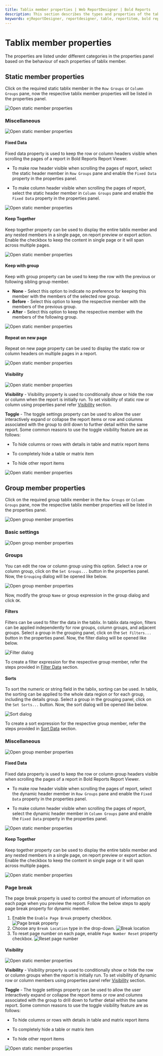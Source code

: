 ```yaml
---
title: Tablix member properties | Web ReportDesigner | Bold Reports
description: This section describes the types and properties of the tablix member along with its purpose in the Bold Report Designer.
keywords: ejReportDesigner, reportdesigner, table, reportitem, bold reports, documentation, help, ej, user guide, demo, samples, bold reports, bold reporting, grouping pane
---
```


# Tablix member properties

The properties are listed under different categories in the properties panel based on the behaviour of each properties of tablix member.

## Static member properties

Click on the required static tablix member in the `Row Groups` or `Column Groups` pane, now the respective tablix member properties will be listed in the properties panel.

![Open static member properties](/static/assets/on-premise/images/report-designer/report-items/tablix/open-static-member-properties.png)

### Miscellaneous

![Open static member properties](/static/assets/on-premise/images/report-designer/report-items/tablix/static-member-miscellaneous.png)

#### Fixed Data

Fixed data property is used to keep the row or column headers visible when scrolling the pages of a report in Bold Reports Report Viewer.

* To make row header visible when scrolling the pages of report, select the static header member in `Row Groups` pane and enable the `Fixed Data` property in the properties panel.

* To make column header visible when scrolling the pages of report, select the static header member in `Column Groups` pane and enable the `Fixed Data` property in the properties panel.

![Open static member properties](/static/assets/on-premise/images/report-designer/report-items/tablix/enable-fixed-data.png)

#### Keep Together

Keep together property can be used to display the entire tablix member and any nested members in a single page, on report preview or export action. Enable the checkbox to keep the content in single page or it will span across multiple pages.

![Open static member properties](/static/assets/on-premise/images/report-designer/report-items/tablix/enable-keep-together.png)

#### Keep with group

Keep with group property can be used to keep the row with the previous or following sibling group member.

* **None** - Select this option to indicate no preference for keeping this member with the members of the selected row group.
* **Before** -  Select this option to keep the respective member with the members of the previous group.
* **After** - Select this option to keep the respective member with the members of the following group.

![Open static member properties](/static/assets/on-premise/images/report-designer/report-items/tablix/keep-with-group-property.png)

#### Repeat on new page

Repeat on new page property can be used to display the static row or column headers on multiple pages in a report.

![Open static member properties](/static/assets/on-premise/images/report-designer/report-items/tablix/repeat-on-new-page.png)

#### Visibility

![Open static member properties](/static/assets/on-premise/images/report-designer/report-items/tablix/visibility-property.png)

**Visibility** - Visibility property is used to conditionally show or hide the row or column when the report is initially run. To set visibility of static row or column using properties panel refer [Visibility](/report-designer/compose-report/common-properties/#visibility) section.

**Toggle** - The toggle settings property can be used to allow the user interactively expand or collapse the report items or row and columns associated with the group to drill down to further detail within the same report. Some common reasons to use the toggle visibility feature are as follows:

* To hide columns or rows with details in table and matrix report items

* To completely hide a table or matrix item

* To hide other report items

![Open static member properties](/static/assets/on-premise/images/report-designer/report-items/tablix/toggle-property.png)

## Group member properties

Click on the required group tablix member in the `Row Groups` or `Column Groups` pane, now the respective tablix member properties will be listed in the properties panel.

![Open group member properties](/static/assets/on-premise/images/report-designer/report-items/tablix/open-group-member-properties.png)

### Basic settings

![Open group member properties](/static/assets/on-premise/images/report-designer/report-items/tablix/group-member-basic-settings.png)

### Groups

You can edit the row or column group using this option. Select a row or column group, click on the `Set Groups...` button in the properties panel. Now, the `Grouping` dialog will be opened like below.

![Open group member properties](/static/assets/on-premise/images/report-designer/report-items/tablix/group-dialog.png)

Now, modify the group `Name` or group expression in the group dialog and click `OK`.

#### Filters

Filters can be used to filter the data in the tablix. In tablix data region, filters can be applied independently for row groups, column groups, and adjacent groups. Select a group in the grouping panel, click on the `Set Filters...` button in the properties panel. Now, the filter dialog will be opened like below.

![Filter dialog](/static/assets/on-premise/images/report-designer/report-items/tablix/filters-dialog.png)

To create a filter expression for the respective group member, refer the steps provided in [Filter Data](/report-designer/compose-report/filter-data/) section.

#### Sorts

To sort the numeric or string field in the tablix, sorting can be used. In tablix, the sorting can be applied to the whole data region or for each group, including the details group. Select a group in the grouping panel, click on the `Set Sorts...` button. Now, the sort dialog will be opened like below.

![Sort dialog](/static/assets/on-premise/images/report-designer/report-items/tablix/sort-dialog.png)

To create a sort expression for the respective group member, refer the steps provided in [Sort Data](/report-designer/compose-report/sort-data/) section.

### Miscellaneous

![Open group member properties](/static/assets/on-premise/images/report-designer/report-items/tablix/group-member-miscelleneous.png)

#### Fixed Data

Fixed data property is used to keep the row or column group headers visible when scrolling the pages of a report in Bold Reports Report Viewer.

* To make row header visible when scrolling the pages of report, select the dynamic header member in `Row Groups` pane and enable the `Fixed Data` property in the properties panel.

* To make column header visible when scrolling the pages of report, select the dynamic header member in `Column Groups` pane and enable the `Fixed Data` property in the properties panel.

![Open static member properties](/static/assets/on-premise/images/report-designer/report-items/tablix/enable-fixed-data.png)

#### Keep Together

Keep together property can be used to display the entire tablix member and any nested members in a single page, on report preview or export action. Enable the checkbox to keep the content in single page or it will span across multiple pages.

![Open static member properties](/static/assets/on-premise/images/report-designer/report-items/tablix/enable-keep-together.png)

### Page break

The page break property is used to control the amount of information on each page when you preview the report. Follow the below steps to apply page break property for dynamic member.

1. Enable the `Enable Page Break` property checkbox.
![Page break property](/static/assets/on-premise/images/report-designer/report-items/tablix/group-member-page-break.png)
2. Choose any `Break Location` type in the drop-down.
![Break location](/static/assets/on-premise/images/report-designer/report-items/rectangle/break-location-types.png)
3. To reset page number on each page, enable `Page Number Reset` property checkbox.
![Reset page number](/static/assets/on-premise/images/report-designer/report-items/rectangle/page-break-property.png)

#### Visibility

![Open static member properties](/static/assets/on-premise/images/report-designer/report-items/tablix/visibility-property.png)

**Visibility** - Visibility property is used to conditionally show or hide the row or column groups when the report is initially run. To set visibility of dynamic row or column members using properties panel refer [Visibility](/report-designer/compose-report/common-properties/#visibility) section.

**Toggle** - The toggle settings property can be used to allow the user interactively expand or collapse the report items or row and columns associated with the group to drill down to further detail within the same report. Some common reasons to use the toggle visibility feature are as follows:

* To hide columns or rows with details in table and matrix report items

* To completely hide a table or matrix item

* To hide other report items

![Open static member properties](/static/assets/on-premise/images/report-designer/report-items/tablix/toggle-property.png)